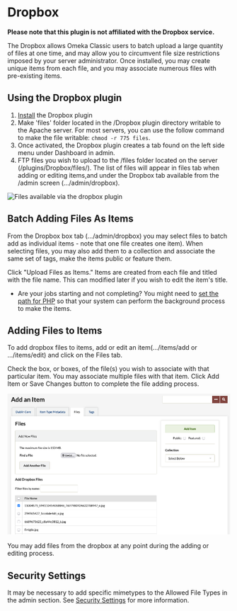 # Dropbox

**Please note that this plugin is not affiliated with the Dropbox service.**

The Dropbox allows Omeka Classic users to batch upload a large quantity of files at one time, and may allow you to circumvent file size restrictions imposed by your server administrator. Once installed, you may create unique items from each file, and you may associate numerous files with pre-existing items.

## Using the Dropbox plugin

1.  [Install](../Admin/Adding_and_Managing_Plugins.md) the Dropbox plugin
2.  Make 'files' folder located in the /Dropbox plugin directory writable to the Apache server. For most servers, you can use the follow command to make the file writable: `chmod -r 775 files`.
3.  Once activated, the Dropbox plugin creates a tab found on the left side menu under Dashboard in admin.
4.  FTP files you wish to upload to the /files folder located on the server (/plugins/Dropbox/files/). The list of files will appear in files tab when adding or editing items,and under the Dropbox tab available from the /admin screen (.../admin/dropbox).

![Files available via the dropbox plugin ](../doc_files/plugin_images/Dropbox.jpg)

## Batch Adding Files As Items 

From the Dropbox box tab (.../admin/dropbox) you may select files to batch add as individual items - note that one file creates one item). When selecting files, you may also add them to a collection and associate the same set of tags, make the items public or feature them.

Click "Upload Files as Items." Items are created from each file and titled with the file name. This can modified later if you wish to edit the item's title.

- Are your jobs starting and not completing? You might need to [set the path for PHP](../Content/Technical/Setting_PHP_Path.md) so that your system can perform the background process to make the items.

## Adding Files to Items 

To add dropbox files to items, add or edit an item(.../items/add or .../items/edit) and click on the Files tab.

Check the box, or boxes, of the file(s) you wish to associate with that particular item. You may associate multiple files with that item. Click Add Item or Save Changes button to complete the file adding process.

![Adding an item via the Files tab in item/edit](../doc_files/plugin_images/Dropboxitem.png)

You may add files from the dropbox at any point during the adding or editing process.

## Security Settings

It may be necessary to add specific mimetypes to the Allowed File Types in the admin section. See [Security Settings](../Admin/Settings/Security_Settings.md) for more information.

